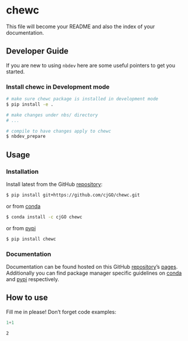# chewc


<!-- WARNING: THIS FILE WAS AUTOGENERATED! DO NOT EDIT! -->

This file will become your README and also the index of your
documentation.

## Developer Guide

If you are new to using `nbdev` here are some useful pointers to get you
started.

### Install chewc in Development mode

``` sh
# make sure chewc package is installed in development mode
$ pip install -e .

# make changes under nbs/ directory
# ...

# compile to have changes apply to chewc
$ nbdev_prepare
```

## Usage

### Installation

Install latest from the GitHub
[repository](https://github.com/cjGO/chewc):

``` sh
$ pip install git+https://github.com/cjGO/chewc.git
```

or from [conda](https://anaconda.org/cjGO/chewc)

``` sh
$ conda install -c cjGO chewc
```

or from [pypi](https://pypi.org/project/chewc/)

``` sh
$ pip install chewc
```

### Documentation

Documentation can be found hosted on this GitHub
[repository](https://github.com/cjGO/chewc)’s
[pages](https://cjGO.github.io/chewc/). Additionally you can find
package manager specific guidelines on
[conda](https://anaconda.org/cjGO/chewc) and
[pypi](https://pypi.org/project/chewc/) respectively.

## How to use

Fill me in please! Don’t forget code examples:

``` python
1+1
```

    2
